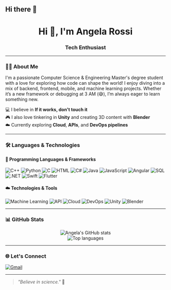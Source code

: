 ## Hi there 👋

<h1 align="center">Hi 👋, I'm Angela Rossi</h1>
<h3 align="center"> Tech Enthusiast</h3>

---

### 👩‍💻 About Me

I'm a passionate Computer Science & Engineering Master's degree student with a love for exploring how code can shape the world! I enjoy diving into a mix of backend, frontend, mobile, and machine learning projects. Whether it’s a new framework or debugging at 3 AM (😅), I’m always eager to learn something new.

💻 I believe in **If it works, don't touch it**  
🎮 I also love tinkering in **Unity** and creating 3D content with **Blender**  
☁️ Currently exploring **Cloud**, **APIs**, and **DevOps pipelines**

---

### 🛠️ Languages & Technologies

#### 🚀 Programming Languages & Frameworks
![C++](https://img.shields.io/badge/C++-00599C?style=flat&logo=cplusplus&logoColor=white)
![Python](https://img.shields.io/badge/Python-3776AB?style=flat&logo=python&logoColor=white)
![C](https://img.shields.io/badge/C-000000?style=flat&logo=c&logoColor=white)
![HTML](https://img.shields.io/badge/HTML-E34F26?style=flat&logo=html5&logoColor=white)
![C#](https://img.shields.io/badge/C%23-239120?style=flat&logo=c-sharp&logoColor=white)
![Java](https://img.shields.io/badge/Java-007396?style=flat&logo=java&logoColor=white)
![JavaScript](https://img.shields.io/badge/JavaScript-F7DF1E?style=flat&logo=javascript&logoColor=black)
![Angular](https://img.shields.io/badge/Angular-DD0031?style=flat&logo=angular&logoColor=white)
![SQL](https://img.shields.io/badge/SQL-4479A1?style=flat&logo=postgresql&logoColor=white)
![.NET](https://img.shields.io/badge/.NET-512BD4?style=flat&logo=dotnet&logoColor=white)
![Swift](https://img.shields.io/badge/Swift-FA7343?style=flat&logo=swift&logoColor=white)
![Flutter](https://img.shields.io/badge/Flutter-02569B?style=flat&logo=flutter&logoColor=white)

#### ☁️ Technologies & Tools
![Machine Learning](https://img.shields.io/badge/Machine%20Learning-brightgreen?style=flat)
![API](https://img.shields.io/badge/API-0052CC?style=flat&logo=fastapi&logoColor=white)
![Cloud](https://img.shields.io/badge/Cloud-4285F4?style=flat&logo=googlecloud&logoColor=white)
![DevOps](https://img.shields.io/badge/DevOps-000000?style=flat&logo=azuredevops&logoColor=white)
![Unity](https://img.shields.io/badge/Unity-000000?style=flat&logo=unity&logoColor=white)
![Blender](https://img.shields.io/badge/Blender-F5792A?style=flat&logo=blender&logoColor=white)

---

### 📊 GitHub Stats

<p align="center">
  <img src="https://github-readme-stats.vercel.app/api?username=rossiangela&show_icons=true&theme=tokyonight" alt="Angela's GitHub stats" />
  <br />
  <img src="https://github-readme-stats.vercel.app/api/top-langs/?username=rossiangela&layout=compact&theme=tokyonight" alt="Top languages" />
</p>

---

### 🌐 Let's Connect

[![Gmail](https://img.shields.io/badge/Gmail-red?style=flat&logo=gmail&logoColor=white)](mailto:angela.rossi393@gmail.com)

---

> _"Believe in science."_ 🚀


<!--
**rossiangela/rossiangela** is a ✨ _special_ ✨ repository because its `README.md` (this file) appears on your GitHub profile.

Here are some ideas to get you started:

- 🔭 I’m currently working on ...
- 🌱 I’m currently learning ...
- 👯 I’m looking to collaborate on ...
- 🤔 I’m looking for help with ...
- 💬 Ask me about ...
- 📫 How to reach me: ...
- 😄 Pronouns: ...
- ⚡ Fun fact: ...
-->
